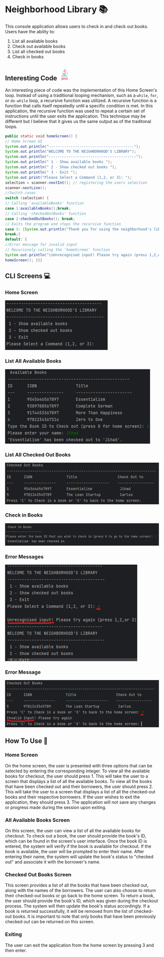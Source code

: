# Neighborhood Library 📚

This console application allows users to check in and check out books. 
Users have the ability to:
1. List all available books
2. Check out available books
3. List all checked out books
4. Check in books

## Interesting Code   <img src="https://github.com/devicons/devicon/blob/master/icons/java/java-original-wordmark.svg" title="Java" alt="Java" width="40" height="40"/>&nbsp;

An interesting piece of code was the implementation of this Home Screen's loop. Instead of using a traditional looping mechanism, such as a `while`, `for`, or `do-while` loop, a recursive function was utilized. A recursive function is a function that calls itself repeatedly until a specific condition is met. In this application, the recursive function was used to repeat a certain set of instructions until the user exits the application. This technique may be different but I believe that it gives us the same output as of the traditonal loops. 
```java
public static void homeScreen() {
// Home Screen UI
System.out.println("---------------------------------------");
System.out.println("WELCOME TO THE NEIGHBORHOOD'S LIBRARY");
System.out.println("----------------------------------------");
System.out.println(" 1 - Show available books ");
System.out.println(" 2 - Show checked out books ");
System.out.println(" 3 - Exit ");
System.out.print("Please Select a Command (1,2, or 3): ");
selection = scanner.nextInt(); // registering the users selection
scanner.nextLine();
//Switch cases
switch (selection) {
// Calling 'availableBooks' function
case 1:availableBooks();break;
// Calling 'checkedOutBooks' function 
case 2:checkedOutBooks(); break; 
// Exits the program and stops the recursive function
case 3: {System.out.println("Thank you for using the neighborhood's library!");System.exit(1); 
break;}
default: {
//Error message for invalid input
// Recursively calling the 'homeScreen' function
System.out.println("\nUnrecognised input! Please try again (press 1,2,or 3)");
homeScreen(); }}}
```

## CLI Screens 💻

### Home Screen

![Home Screen](images/HomeScreen.png)

### List All Available Books

![List All Available Books](images/AvailableBooksScreen.png)


### List All Checked Out Books

![List All Checked Out Books](images/CheckedOutBooks.png)

### Check in Books
![Check in Books](images/CheckInBooks.png)

### Error Messages

![Invalid Input Error Message 1](images/ErrorMessage.png)

### Error Message

![Invalid Input Error Message 2](images/ErrorMessage1.png)

## How To Use 📘

### Home Screen 
On the home screen, the user is presented with three options that can be selected by entering the corresponding integer. To view all the available books for checkout, the user should press 1. This will take the user to a screen that displays a list of all the available books. To view all the books that have been checked out and their borrowers, the user should press 2. This will take the user to a screen that displays a list of all the checked-out books and their respective borrowers. If the user wishes to exit the application, they should press 3. The application will not save any changes or progress made during the session upon exiting.

### All Available Books Screen  
On this screen, the user can view a list of all the available books for checkout. To check out a book, the user should provide the book's ID, which can be found in the screen's user interface. Once the book ID is entered, the system will verify if the book is available for checkout. If the book is available, the user will be prompted to enter their name. After entering their name, the system will update the book's status to "checked out" and associate it with the borrower's name.

###  Checked Out Books Screen 
This screen provides a list of all the books that have been checked out, along with the names of the borrowers. The user can also choose to return their checked-out books or go back to the home screen. To return a book, the user should provide the book's ID, which was given during the checkout process. The system will then update the book's status accordingly. If a book is returned successfully, it will be removed from the list of checked-out books. It is important to note that only books that have been previously checked out can be returned on this screen.

### Exiting
The user can exit the application from the home screen by pressing 3 and then enter.
